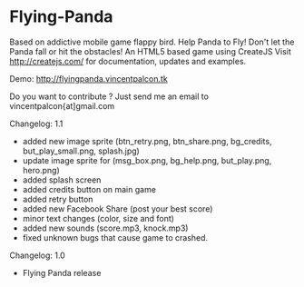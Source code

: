 Flying-Panda
============

Based on addictive mobile game flappy bird. Help Panda to Fly! Don't let the Panda fall or hit the obstacles!
An HTML5 based game using CreateJS
Visit http://createjs.com/ for documentation, updates and examples.

Demo: http://flyingpanda.vincentpalcon.tk

Do you want to contribute ? Just send me an email to vincentpalcon{at]gmail.com

Changelog: 1.1
- added new image sprite (btn_retry.png, btn_share.png, bg_credits, but_play_small.png, splash.jpg)
- update image sprite for (msg_box.png, bg_help.png, but_play.png, hero.png)
- added splash screen
- added credits button on main game
- added retry button
- added new Facebook Share (post your best score)
- minor text changes (color, size and font)
- added new sounds (score.mp3, knock.mp3)
- fixed unknown bugs that cause game to crashed.

Changelog: 1.0
- Flying Panda release

